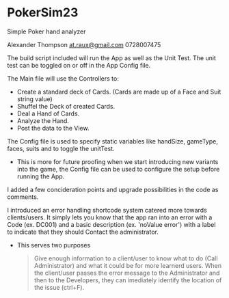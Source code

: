 # PokerSim23
Simple Poker hand analyzer

Alexander Thompson
at.raux@gmail.com
0728007475


The build script included will run the App as well as the Unit Test. The unit test can be toggled on or off in the App Config file.

The Main file will use the Controllers to:
  - Create a standard deck of Cards. (Cards are made up of a Face and Suit string value)
  - Shuffel the Deck of created Cards.
  - Deal a Hand of Cards.
  - Analyze the Hand.
  - Post the data to the View.

The Config file is used to specify static variables like handSize, gameType, faces, suits and to toggle the unitTest.
  - This is more for future proofing when we start introducing new variants into the game, the Config file can be used to configure the setup before running the App.

I added a few concideration points and upgrade possibilities in the code as comments.

I introduced an error handling shortcode system catered more towards clients/users. It simply lets you know that the app ran into an error with a Code (ex. DC001) and a basic description (ex. 'noValue error') with a label to indicate that they should Contact the administrator.
  - This serves two purposes
      > Give enough information to a client/user to know what to do (Call Administrator) and what it could be for more learnerd users.
      > When the client/user passes the error message to the Administrator and then to the Developers, they can imediately identify the location of the issue (ctrl+F).
